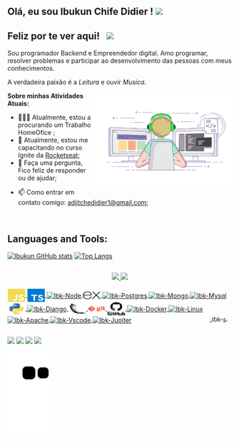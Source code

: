 ## Olá, eu sou Ibukun Chife Didier ! <img src="https://media.giphy.com/media/hvRJCLFzcasrR4ia7z/giphy.gif" width="25px">


## Feliz por te ver aqui! &nbsp; ![](https://visitor-badge.glitch.me/badge?page_id=IbukunChife.IbukunChife)

Sou programador Backend e Empreendedor digital. Amo programar, resolver problemas e
participar ao desenvolvimento das pessoas com meus conhecimentos.

A verdadeira paixão é a *Leitura* e ouvir *Musica*.

<img align="right" alt="GIF" src="https://github.com/IbukunChife/IbukunChife/blob/main/coding.gif?raw=true" width="308" height="218" />

**Sobre minhas Atividades Atuais:**

- 👨🏻‍💻 Atualmente, estou a procurando um Trabalho HomeOfice ;
- 🚀 Atualmente, estou me capacitando no curso Ignite da [Rocketseat](https://app.rocketseat.com.br/me/ibukun-chife-didier-ibk_akaigen-1573552496);
- 💬 Faça uma pergunta, Fico feliz de responder ou de ajudar;
<!-- - 📝 I regulary write articles on [medium](https://gapur-kassym.medium.com); -->
- 📫 Como entrar em contato comigo: adjitchedidier1@gmail.com;
<!-- - 📝 [Curriculo](). -->
</br>

<!-- 
<p align='center'>
  <a href="#"><img src="https://github-readme-stats.vercel.app/api?username=ibukunchife&show_icons=true&count_private=true&theme=dark" width="350"></a>
</p> -->

## Languages and Tools:
[![Ibukun GitHub stats](https://github-readme-stats.vercel.app/api?username=IbukunChife)](https://github.com/IbukunChife/github-readme-stats)
[![Top Langs](https://github-readme-stats.vercel.app/api/top-langs/?username=IbukunChife&layout=compact&langs_count=10)](https://github.com/IbukunChife/github-readme-stats)


##
<div align="center">
  <a href="https://github.com/IbukunChife">
  <img height="180em" src="https://github-readme-stats.vercel.app/api?username=IbukunChife&show_icons=true&theme=dark&include_all_commits=true&count_private=true"/>
  <img height="180em" src="https://github-readme-stats.vercel.app/api/top-langs/?username=IbukunChife&layout=compact&langs_count=10&theme=dark"/>
</div>
  <div style="display: inline_block"><br>
  <img align="center" alt="Ibk-Js" height="30" width="40" src="https://raw.githubusercontent.com/devicons/devicon/master/icons/javascript/javascript-plain.svg">
  <img align="center" alt="Ibk-Ts" height="30" width="40" src="https://raw.githubusercontent.com/devicons/devicon/master/icons/typescript/typescript-plain.svg">
  <img align="center" alt="Ibk-Node" height="30" width="40" src="https://cdn.jsdelivr.net/gh/devicons/devicon/icons/nodejs/nodejs-plain.svg">
  <img align="center" alt="Ibk-Express" height="30" width="40" src="https://github.com/devicons/devicon/blob/master/icons/express/express-original.svg">
  <img align="center" alt="Ibk-Postgres" height="30" width="40" src="https://cdn.jsdelivr.net/gh/devicons/devicon/icons/postgresql/postgresql-plain-wordmark.svg">
  <img align="center" alt="Ibk-Mongo" height="30" width="40" src="https://cdn.jsdelivr.net/gh/devicons/devicon/icons/mongodb/mongodb-original-wordmark.svg">
  <img align="center" alt="Ibk-Mysql" height="30" width="40" src="https://cdn.jsdelivr.net/gh/devicons/devicon/icons/mysql/mysql-original-wordmark.svg">
  <img align="center" alt="Ibk-Python" height="30" width="40" src="https://raw.githubusercontent.com/devicons/devicon/master/icons/python/python-original.svg">
  <img align="center" alt="Ibk-Django" height="30" width="40" src="https://cdn.jsdelivr.net/gh/devicons/devicon/icons/django/django-original.svg">
  <img align="center" alt="Ibk-Flask" height="30" width="40" src="https://github.com/devicons/devicon/blob/master/icons/flask/flask-original.svg">
  <img align="center" alt="Ibk-git" height="30" width="40" src="https://github.com/devicons/devicon/blob/master/icons/git/git-plain-wordmark.svg">
  <img align="center" alt="Ibk-github" height="30" width="40" src="https://github.com/devicons/devicon/blob/master/icons/github/github-original-wordmark.svg">
  <img align="center" alt="Ibk-Docker" height="30" width="40" src="https://cdn.jsdelivr.net/gh/devicons/devicon/icons/docker/docker-original.svg">
  <img align="center" alt="Ibk-Linux" height="30" width="40" src="https://cdn.jsdelivr.net/gh/devicons/devicon/icons/linux/linux-original.svg">
  <img align="center" alt="Ibk-Apache" height="30" width="40" src="https://cdn.jsdelivr.net/gh/devicons/devicon/icons/apache/apache-original-wordmark.svg">
  <img align="center" alt="Ibk-Vscode" height="30" width="40" src="https://cdn.jsdelivr.net/gh/devicons/devicon/icons/vscode/vscode-original-wordmark.svg">
  <img align="center" alt="Ibk-Jupiter" height="30" width="40" src="https://cdn.jsdelivr.net/gh/devicons/devicon/icons/jupyter/jupyter-original-wordmark.svg">
    
  <img align="right" alt="Ibk-pic" height="100" style="border-radius:50%;" src="https://cdn.discordapp.com/attachments/774654156647563316/918707215844646952/image0.jpg">
</div>

##

<div>
   <a href="https://t.me/Ibk_Akaigen" target="_blank"><img src="https://img.shields.io/badge/Telegram-2CA5E0?style=for-the-badge&logo=telegram&logoColor=white" target="_blank"></a> 
   <a href = "mailto:adjitchedidier1@gmail.com"><img src="https://img.shields.io/badge/-Gmail-%23333?style=for-the-badge&logo=gmail&logoColor=white" target="_blank"></a>
   <a href="https://www.linkedin.com/in/ibukun-chife-didier-748744bb/" target="_blank"><img src="https://img.shields.io/badge/-LinkedIn-%230077B5?style=for-the-badge&logo=linkedin&logoColor=white" target="_blank"></a> 
  <a href="https://app.rocketseat.com.br/me/ibukundidier" target="_blank"><img src="https://img.shields.io/badge/-Rocketseat-blueviolet" target="_blank"></a> 
  
  ![Snake animation](https://github.com/IbukunChife/Ibukun_Didier/blob/output/github-contribution-grid-snake.svg)
  
</div>
  
  
  
  
